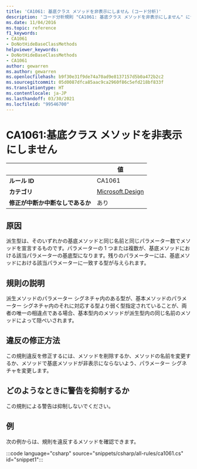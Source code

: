 ```yaml
---
title: 'CA1061: 基底クラス メソッドを非表示にしません (コード分析)'
description: 'コード分析規則 "CA1061: 基底クラス メソッドを非表示にしません" について説明します'
ms.date: 11/04/2016
ms.topic: reference
f1_keywords:
- CA1061
- DoNotHideBaseClassMethods
helpviewer_keywords:
- DoNotHideBaseClassMethods
- CA1061
author: gewarren
ms.author: gewarren
ms.openlocfilehash: b9f30e31f9de74a70ad9e8137157d5b0a472b2c2
ms.sourcegitcommit: 05d0087dfca85aac9ca2960f86c5efd218bf833f
ms.translationtype: HT
ms.contentlocale: ja-JP
ms.lasthandoff: 03/30/2021
ms.locfileid: "99546700"
---
```

# <a name="ca1061-do-not-hide-base-class-methods"></a>CA1061:基底クラス メソッドを非表示にしません

| | 値 |
|-|-|
| **ルール ID** |CA1061|
| **カテゴリ** |[Microsoft.Design](design-warnings.md)|
| **修正が中断か中断なしであるか** |あり|

## <a name="cause"></a>原因

派生型は、そのいずれかの基底メソッドと同じ名前と同じパラメーター数でメソッドを宣言するものです。パラメーターの 1 つまたは複数が、基底メソッドにおける該当パラメーターの基底型になります。残りのパラメーターには、基底メソッドにおける該当パラメーターに一致する型が与えられます。

## <a name="rule-description"></a>規則の説明

派生メソッドのパラメーター シグネチャ内のある型が、基本メソッドのパラメーター シグネチャ内のそれに対応する型より弱く型指定されていることが、両者の唯一の相違点である場合、基本型内のメソッドが派生型内の同じ名前のメソッドによって隠ぺいされます。

## <a name="how-to-fix-violations"></a>違反の修正方法

この規則違反を修正するには、メソッドを削除するか、メソッドの名前を変更するか、メソッドで基底メソッドが非表示にならないよう、パラメーター シグネチャを変更します。

## <a name="when-to-suppress-warnings"></a>どのようなときに警告を抑制するか

この規則による警告は抑制しないでください。

## <a name="example"></a>例

次の例からは、規則を違反するメソッドを確認できます。

:::code language="csharp" source="snippets/csharp/all-rules/ca1061.cs" id="snippet1":::
